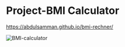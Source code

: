 # Project-BMI Calculator

https://abdulsamman.github.io/bmi-rechner/


![BMI-calculator](https://user-images.githubusercontent.com/97021586/219964684-08ffba1c-46e8-4c20-bee9-2274983f2060.gif)
